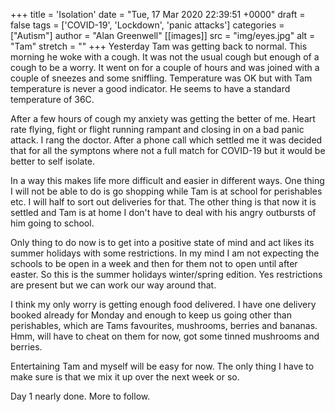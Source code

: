 +++
title = 'Isolation'
date = "Tue, 17 Mar 2020 22:39:51 +0000"
draft = false
tags = ['COVID-19', 'Lockdown', 'panic attacks']
categories = ["Autism"]
author = "Alan Greenwell"
[[images]]
  src = "img/eyes.jpg"
  alt = "Tam"
  stretch = ""
+++
Yesterday Tam was getting back to normal. This morning he woke with a cough. It was not the usual cough but enough of a cough to be a worry. It went on for a couple of hours and was joined with a couple of sneezes and some sniffling. Temperature was OK but with Tam temperature is never a good indicator. He seems to have a standard temperature of 36C.
<!--more-->
After a few hours of cough my anxiety was getting the better of me. Heart rate flying, fight or flight running rampant and closing in on a bad panic attack. I rang the doctor. After a phone call which settled me it was decided that for all the symptons where not a full match for COVID-19 but it would be better to self isolate.

In a way this makes life more difficult and easier in different ways. One thing I will not be able to do is go shopping while Tam is at school for perishables etc. I will half to sort out deliveries for that. The other thing is that now it is settled and Tam is at home I don't have to deal with his angry outbursts of him going to school.

Only thing to do now is to get into a positive state of mind and act likes its summer holidays with some restrictions. In my mind I am not expecting the schools to be open in a week and then for them not to open until after easter. So this is the summer holidays winter/spring edition. Yes restrictions are present but we can work our way around that.

I think my only worry is getting enough food delivered. I have one delivery booked already for Monday and enough to keep us going other than perishables, which are Tams favourites, mushrooms, berries and bananas. Hmm, will have to cheat on them for now, got some tinned mushrooms and berries.

Entertaining Tam and myself will be easy for now. The only thing I have to make sure is that we mix it up over the next week or so.

Day 1 nearly done. More to follow.